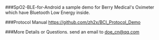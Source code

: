 ###SpO2-BLE-for-Android
a sample demo for Berry Medical's Oximeter which have Bluetooth Low Energy inside.

###Protocol Manual
<https://github.com/zh2x/BCI_Protocol_Demo>

###More Details or Questions.
send an email to <doe_cn@qq.com>

